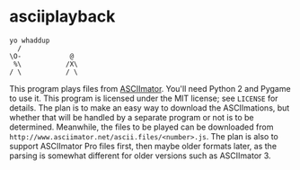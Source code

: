 asciiplayback
=============

    yo whaddup
      /
    \O-            @
     %\           /X\
    / \           / \

This program plays files from [ASCIImator](http://www.asciimator.net/).  You'll
need Python 2 and Pygame to use it.  This program is licensed under the MIT
license; see `LICENSE` for details.  The plan is to make an easy way to
download the ASCIImations, but whether that will be handled by a separate
program or not is to be determined.  Meanwhile, the files to be played can be
downloaded from `http://www.asciimator.net/ascii.files/<number>.js`.  The plan
is also to support ASCIImator Pro files first, then maybe older formats later,
as the parsing is somewhat different for older versions such as ASCIImator 3.
